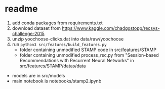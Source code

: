 # readme

1. add conda packages from requirements.txt
2. download dataset from https://www.kaggle.com/chadgostopp/recsys-challenge-2015
3. unzip yoochoose-clicks.dat into data/raw/yoochoose
4. run `python3 src/features/build_features.py`
    - folder containing unmodified STAMP code in src/features/STAMP
    - folder containing unmodified process_rsc.py from "Session-based Recommendations with Recurrent Neural Networks" in src/features/STAMP/datas/data

- models are in src/models
- main notebook is notebooks/stamp2.ipynb